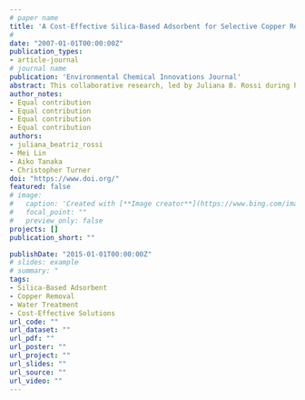 ```yaml
---
# paper name
title: 'A Cost-Effective Silica-Based Adsorbent for Selective Copper Removal in Water Treatment'
# 
date: "2007-01-01T00:00:00Z"
publication_types:
- article-journal
# journal name
publication: 'Environmental Chemical Innovations Journal'
abstract: This collaborative research, led by Juliana B. Rossi during her doctoral studies at the Massachusetts Institute of Technology (MIT), introduces a novel silica-based adsorbent designed for the cost-effective and selective removal of copper from water sources. With collaboration from a fellow doctoral student from China and under the guidance of Professor Christopher Turner, the study addresses the growing need for efficient and affordable solutions in water treatment.
author_notes:
- Equal contribution
- Equal contribution
- Equal contribution
- Equal contribution
authors:
- juliana_beatriz_rossi
- Mei Lin
- Aiko Tanaka
- Christopher Turner
doi: "https://www.doi.org/"
featured: false
# image:
#   caption: 'Created with [**Image creator**](https://www.bing.com/images/create?)'
#   focal_point: ""
#   preview_only: false
projects: []
publication_short: ""

publishDate: "2015-01-01T00:00:00Z"
# slides: example
# summary: "
tags:
- Silica-Based Adsorbent
- Copper Removal
- Water Treatment
- Cost-Effective Solutions
url_code: ""
url_dataset: ""
url_pdf: ""
url_poster: ""
url_project: ""
url_slides: ""
url_source: ""
url_video: ""
---
```


